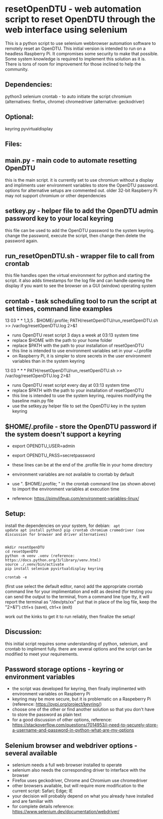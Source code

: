 # resetOpenDTU - web automation script to reset OpenDTU through the web interface using selenium

This is a python script to use selenium webbrowser automation software to remotely reset an OpenDTU.
This initial version is intended to run on a headless Raspberry Pi.  It compromises some security to make that possible.  Some system knowledge is required to implement this solution as it is.  There is tons of room for improvement for those inclined to help the community.

Dependencies:
-------------------
python3
selenium
crontab - to auto initiate the script
chromium (alternatives: firefox, chrome)
chromedriver (alternative: geckodriver)

Optional:
-------------------
keyring
pyvirtualdisplay

Files:
-------------------

main.py - main code to automate resetting OpenDTU
-------------------
this is the main script.  it is currently set to use chromium without a display and impliments user environment variables to store the OpenDTU password.  options for alternative setups are commented out.  older 32-bit Raspberry Pi may not support chromium or other dependencies

setkey.py - helper file to add the OpenDTU admin password key to your local keyring
-------------------
this file can be used to add the OpenDTU password to the system keyring. change the password, execute the script, then change then delete the password again.  

run_resetOpenDTU.sh - wrapper file to call from crontab
-------------------
this file handles open the virtual environment for python and starting the script.  it also adds timestamps for the log file and can handle opening the display if you want to see the browser on a GUI (window) operating system

crontab - task scheduling tool to run the script at set times, command line examples 
-------------------
13 03 * * 1,3,5 . $HOME/.profile; PATH/resetOpenDTU/run_resetOpenDTU.sh >> /var/log/resetOpenDTU.log 2>&1
- runs OpenDTU reset script 3 days a week at 03:13 system time
- replace $HOME with the path to your home folder
- replace $PATH with the path to your installation of resetOpenDTU
- this line is intended to use environment variables set in your ~/.profile
- on Raspberry Pi, it is simpler to store secrets in the user environment variables than in the system keyring 

13 03 * * * PATH/resetOpenDTU/run_resetOpenDTU.sh >> /var/log/resetOpenDTU.log 2>&1
- runs OpenDTU reset script every day at 03:13 system time
- replace $PATH with the path to your installation of resetOpenDTU
- this line is intended to use the system keyring, requires modifying the baseline main.py file
- use the setkey.py helper file to set the OpenDTU key in the system keyring

$HOME/.profile - store the OpenDTU password if the system doesn't support a keyring
-------------------
- export OPENDTU_USER=admin
- export OPENDTU_PASS=secretpassword

- these lines can be at the end of the .profile file in your home directory
- environment variables are not available to crontab by default
- use ". $HOME/.profile; " in the crontab command line (as shown above) to import the environment variables at execution time
- reference: https://pimylifeup.com/environment-variables-linux/

Setup:
-------------------
install the dependencies on your system, for debian:
<code>
apt update
apt install python3 pip crontab chromium cromedriver (see discussion for browser and driver alternatives)
</code>

<code>
mkdir resetOpenDTU
cd resetOpenDTU
python -m venv .venv (reference: https://docs.python.org/3/library/venv.html)
source ./.venv/bin/activate 
pip install selenium pyvirtualdisplay keyring
</code>

<code>
crontab -e
</code>

(first use select the default editor, nano)
add the appropriate crontab command line for your implimentation and edit as desired
(for testing you can send the output to the terminal, from a command line type tty, it will report the terminal as "/dev/pts/xx" put that in place of the log file, keep the "2>&1")
ctrl+s (save), ctrl+x (exit)

work out the kinks to get it to run reliably, then finalize the setup!

Discussion:
-------------------
this initial script requires some understanding of python, selenium, and crontab to impliment fully.  there are several options and the script can be modified to meet your requirements.

Password storage options - keyring or environment variables
-------------------
- the script was developed for keyring, then finally implimented with environment variables on Raspberry Pi
- keyring may be more secure, but it is problematic on a Raspeberry Pi (reference: https://pypi.org/project/keyring/)
- choose one of the other or find another solution so that you don't have to store the password as plain text
- for a good discussion of other options, reference: https://stackoverflow.com/questions/7014953/i-need-to-securely-store-a-username-and-password-in-python-what-are-my-options

Selenium browser and webdriver options - several available
-------------------
- selenium needs a full web browser installed to operate
- selenium also needs the corresponding driver to interface with the browser
- Firefox uses geckodriver, Chrome and Chromium use chromedriver
- other browsers available, but will require more modification to the current script: Safari; Edge; IE
- your decision will probably depend on what you already have installed and are familiar with
- for complete details reference: https://www.selenium.dev/documentation/webdriver/


